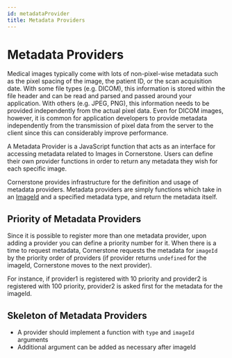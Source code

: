 ```yaml
---
id: metadataProvider
title: Metadata Providers
---
```



# Metadata Providers


Medical images typically come with lots of non-pixel-wise metadata such as the pixel spacing of the image, the patient ID, or the scan acquisition date. With some file types (e.g. DICOM), this information is stored within the file header and can be read and parsed and passed around your application. With others (e.g. JPEG, PNG), this information needs to be provided independently from the actual pixel data. Even for DICOM images, however, it is common for application developers to provide metadata independently from the transmission of pixel data from the server to the client since this can considerably improve performance.

A Metadata Provider is a JavaScript function that acts as an interface for accessing metadata related to Images in Cornerstone. Users can define their own provider functions in order to return any metadata they wish for each specific image.

Cornerstone provides infrastructure for the definition and usage of metadata providers. Metadata providers are simply functions which take in an [ImageId](./imageId.md) and a specified metadata type, and return the metadata itself.



## Priority of Metadata Providers
Since it is possible to register more than one metadata provider, upon adding a provider you can define a priority number for it. When there is a time to request metadata, Cornerstone requests the metadata for `imageId` by the priority order of providers (if provider returns `undefined` for the imageId, Cornerstone moves to the next provider).

For instance, if provider1 is registered with 10 priority and provider2 is registered
with 100 priority, provider2 is asked first for the metadata for the imageId.


## Skeleton of Metadata Providers

- A provider should implement a function with `type` and `imageId` arguments
- Additional argument can be added as necessary after imageId
